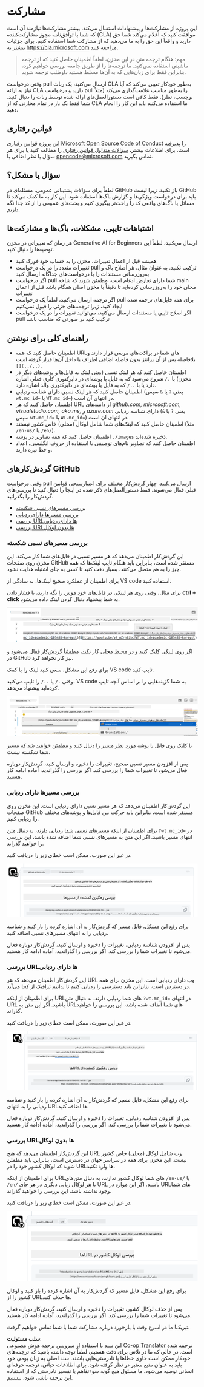 <!--
CO_OP_TRANSLATOR_METADATA:
{
  "original_hash": "57c41f2af71001a2cff9d8eb797cb843",
  "translation_date": "2025-07-09T05:48:54+00:00",
  "source_file": "CONTRIBUTING.md",
  "language_code": "fa"
}
-->
# مشارکت

این پروژه از مشارکت‌ها و پیشنهادات استقبال می‌کند. بیشتر مشارکت‌ها نیازمند آن است که شما با توافق‌نامه مجوز مشارکت‌کننده (CLA) موافقت کنید که اعلام می‌کند شما حق دارید و واقعاً این حق را به ما می‌دهید که از مشارکت شما استفاده کنیم. برای جزئیات بیشتر به <https://cla.microsoft.com> مراجعه کنید.

> مهم: هنگام ترجمه متن در این مخزن، لطفاً اطمینان حاصل کنید که از ترجمه ماشینی استفاده نمی‌کنید. ما ترجمه‌ها را از طریق جامعه بررسی خواهیم کرد، بنابراین فقط برای زبان‌هایی که به آن‌ها مسلط هستید داوطلب ترجمه شوید.

وقتی درخواست pull ارسال می‌کنید، یک ربات CLA به‌طور خودکار تعیین می‌کند که آیا نیاز به ارائه CLA دارید و درخواست pull را به‌طور مناسب علامت‌گذاری می‌کند (مثلاً برچسب، نظر). فقط کافی است دستورالعمل‌های ارائه شده توسط ربات را دنبال کنید. شما فقط یک بار در تمام مخازنی که از CLA ما استفاده می‌کنند باید این کار را انجام دهید.

## قوانین رفتاری

این پروژه قوانین رفتاری [Microsoft Open Source Code of Conduct](https://opensource.microsoft.com/codeofconduct/?WT.mc_id=academic-105485-koreyst) را پذیرفته است.
برای اطلاعات بیشتر، [سؤالات متداول قوانین رفتاری](https://opensource.microsoft.com/codeofconduct/faq/?WT.mc_id=academic-105485-koreyst) را مطالعه کنید یا برای هر سؤال یا نظر اضافی با [opencode@microsoft.com](mailto:opencode@microsoft.com) تماس بگیرید.

## سؤال یا مشکل؟

لطفاً برای سؤالات پشتیبانی عمومی، مسئله‌ای در GitHub باز نکنید، زیرا لیست GitHub باید برای درخواست ویژگی‌ها و گزارش باگ‌ها استفاده شود. این کار به ما کمک می‌کند تا مسائل یا باگ‌های واقعی کد را راحت‌تر پیگیری کنیم و بحث‌های عمومی را از کد جدا نگه داریم.

## اشتباهات تایپی، مشکلات، باگ‌ها و مشارکت‌ها

هر زمان که تغییراتی در مخزن Generative AI for Beginners ارسال می‌کنید، لطفاً این توصیه‌ها را دنبال کنید.

* همیشه قبل از اعمال تغییرات، مخزن را به حساب خود فورک کنید
* تغییرات متعدد را در یک درخواست pull ترکیب نکنید. به عنوان مثال، هر اصلاح باگ و به‌روزرسانی مستندات را با درخواست‌های جداگانه ارسال کنید
* اگر درخواست pull شما دارای تعارض ادغام است، مطمئن شوید که شاخه main محلی خود را به‌روزرسانی کرده‌اید تا دقیقاً با مخزن اصلی همگام باشد قبل از اعمال تغییرات
* اگر ترجمه ارسال می‌کنید، لطفاً یک درخواست pull برای همه فایل‌های ترجمه شده ایجاد کنید، زیرا ترجمه‌های جزئی را قبول نمی‌کنیم
* اگر اصلاح تایپی یا مستندات ارسال می‌کنید، می‌توانید تغییرات را در یک درخواست pull ترکیب کنید در صورتی که مناسب باشد

## راهنمای کلی برای نوشتن

- اطمینان حاصل کنید که همه URLهای شما در براکت‌های مربعی قرار دارند و بلافاصله پس از آن پرانتز بدون فاصله اضافی اطراف یا داخل آن‌ها قرار گرفته است `[](../..)`.
- اطمینان حاصل کنید که هر لینک نسبی (یعنی لینک به فایل‌ها و پوشه‌های دیگر در مخزن) با `./` شروع می‌شود که به فایل یا پوشه‌ای در دایرکتوری کاری فعلی اشاره دارد یا با `../` که به فایل یا پوشه‌ای در دایرکتوری والد اشاره دارد.
- اطمینان حاصل کنید که هر لینک نسبی دارای شناسه ردیابی (یعنی `?` یا `&` سپس `wt.mc_id=` یا `WT.mc_id=`) در انتهای آن است.
- اطمینان حاصل کنید که هر URL از دامنه‌های _github.com, microsoft.com, visualstudio.com, aka.ms, و azure.com_ دارای شناسه ردیابی (یعنی `?` یا `&` سپس `wt.mc_id=` یا `WT.mc_id=`) در انتهای آن است.
- اطمینان حاصل کنید که لینک‌های شما شامل لوکال (محلی) خاص کشور نیستند (مثلاً `/en-us/` یا `/en/`).
- اطمینان حاصل کنید که همه تصاویر در پوشه `./images` ذخیره شده‌اند.
- اطمینان حاصل کنید که تصاویر نام‌های توصیفی با استفاده از حروف انگلیسی، اعداد و خط تیره دارند.

## گردش‌کارهای GitHub

وقتی درخواست pull ارسال می‌کنید، چهار گردش‌کار مختلف برای اعتبارسنجی قوانین قبلی فعال می‌شوند.
فقط دستورالعمل‌های ذکر شده در اینجا را دنبال کنید تا بررسی‌های گردش‌کار را بگذرانید.

- [بررسی مسیرهای نسبی شکسته](../..)
- [بررسی مسیرها دارای ردیابی](../..)
- [بررسی URLها دارای ردیابی](../..)
- [بررسی URLها بدون لوکال](../..)

### بررسی مسیرهای نسبی شکسته

این گردش‌کار اطمینان می‌دهد که هر مسیر نسبی در فایل‌های شما کار می‌کند.
این مخزن روی صفحات GitHub مستقر شده است، بنابراین باید هنگام تایپ لینک‌ها که همه چیز را به هم متصل می‌کنند، بسیار دقت کنید تا کسی به جای اشتباه هدایت نشود.

برای اطمینان از عملکرد صحیح لینک‌ها، به سادگی از VS code استفاده کنید.

برای مثال، وقتی روی هر لینکی در فایل‌های خود موس را نگه دارید، با فشار دادن **ctrl + click** به شما پیشنهاد دنبال کردن لینک داده می‌شود.

![VS code follow links screenshot](../../translated_images/vscode-follow-link.85520ab6a1237adcf01cc9cd8c228ce7b32ae685a034250bd5109e2682b9dfca.fa.png)

اگر روی لینکی کلیک کنید و در محیط محلی کار نکند، مطمئناً گردش‌کار فعال می‌شود و در GitHub نیز کار نخواهد کرد.

برای رفع این مشکل، سعی کنید لینک را با کمک VS code تایپ کنید.

وقتی `./` یا `../` را تایپ می‌کنید، VS code به شما گزینه‌هایی را بر اساس آنچه تایپ کرده‌اید پیشنهاد می‌دهد.

![VS code select relative path screenshot](../../translated_images/vscode-select-relative-path.3804eb73c3a9e5f2d345e3d3288f8173a9e584254d0e505d8bcbc6461dbf1f6c.fa.png)

با کلیک روی فایل یا پوشه مورد نظر مسیر را دنبال کنید و مطمئن خواهید شد که مسیر شما شکسته نیست.

پس از افزودن مسیر نسبی صحیح، تغییرات را ذخیره و ارسال کنید، گردش‌کار دوباره فعال می‌شود تا تغییرات شما را بررسی کند.
اگر بررسی را گذراندید، آماده ادامه کار هستید.

### بررسی مسیرها دارای ردیابی

این گردش‌کار اطمینان می‌دهد که هر مسیر نسبی دارای ردیابی است.
این مخزن روی صفحات GitHub مستقر شده است، بنابراین باید حرکت بین فایل‌ها و پوشه‌های مختلف را ردیابی کنیم.

برای اطمینان از اینکه مسیرهای نسبی شما ردیابی دارند، به دنبال متن `?wt.mc_id=` در انتهای مسیر باشید.
اگر این متن به مسیرهای نسبی شما اضافه شده باشد، این بررسی را خواهید گذراند.

در غیر این صورت، ممکن است خطای زیر را دریافت کنید.

![GitHub check paths missing tracking comment screenshot](../../translated_images/github-check-paths-missing-tracking-comment.880d4afe03e898ffadeebe0f61f7fdea7525c25238bead9fecabc81a0a83b1c0.fa.png)

برای رفع این مشکل، فایل مسیر که گردش‌کار به آن اشاره کرده را باز کنید و شناسه ردیابی را به انتهای مسیرهای نسبی اضافه کنید.

پس از افزودن شناسه ردیابی، تغییرات را ذخیره و ارسال کنید، گردش‌کار دوباره فعال می‌شود تا تغییرات شما را بررسی کند.
اگر بررسی را گذراندید، آماده ادامه کار هستید.

### بررسی URLها دارای ردیابی

این گردش‌کار اطمینان می‌دهد که هر URL وب دارای ردیابی است.
این مخزن برای همه در دسترس است، بنابراین باید دسترسی را ردیابی کنیم تا بدانیم ترافیک از کجا می‌آید.

برای اطمینان از اینکه URLهای شما ردیابی دارند، به دنبال متن `?wt.mc_id=` در انتهای URL باشید.
اگر این متن به URLهای شما اضافه شده باشد، این بررسی را خواهید گذراند.

در غیر این صورت، ممکن است خطای زیر را دریافت کنید.

![GitHub check urls missing tracking comment screenshot](../../translated_images/github-check-urls-missing-tracking-comment.1bd00d20b24a1e2e3179e59e1bd7d44f16637a1bb1ab265562565251166841ef.fa.png)

برای رفع این مشکل، فایل مسیر که گردش‌کار به آن اشاره کرده را باز کنید و شناسه ردیابی را به انتهای URLها اضافه کنید.

پس از افزودن شناسه ردیابی، تغییرات را ذخیره و ارسال کنید، گردش‌کار دوباره فعال می‌شود تا تغییرات شما را بررسی کند.
اگر بررسی را گذراندید، آماده ادامه کار هستید.

### بررسی URLها بدون لوکال

این گردش‌کار اطمینان می‌دهد که هیچ URL وب شامل لوکال (محلی) خاص کشور نیست.
این مخزن برای همه در سراسر جهان در دسترس است، بنابراین باید مطمئن شوید که لوکال کشور خود را در URLها وارد نکنید.

برای اطمینان از اینکه URLهای شما لوکال کشور ندارند، به دنبال متن‌های `/en-us/` یا `/en/` یا هر لوکال زبانی دیگری در هر جای URL باشید.
اگر این موارد در URLهای شما وجود نداشته باشد، این بررسی را خواهید گذراند.

در غیر این صورت، ممکن است خطای زیر را دریافت کنید.

![GitHub check country locale comment screenshot](../../translated_images/github-check-country-locale-comment.2f4fe93228161dee6ec8210f3d6ccc66af6864f6b178b8d96f30818498fba72a.fa.png)

برای رفع این مشکل، فایل مسیر که گردش‌کار به آن اشاره کرده را باز کنید و لوکال کشور را از URLها حذف کنید.

پس از حذف لوکال کشور، تغییرات را ذخیره و ارسال کنید، گردش‌کار دوباره فعال می‌شود تا تغییرات شما را بررسی کند.
اگر بررسی را گذراندید، آماده ادامه کار هستید.

تبریک! ما در اسرع وقت با بازخورد درباره مشارکت شما با شما تماس خواهیم گرفت.

**سلب مسئولیت**:  
این سند با استفاده از سرویس ترجمه هوش مصنوعی [Co-op Translator](https://github.com/Azure/co-op-translator) ترجمه شده است. در حالی که ما در تلاش برای دقت هستیم، لطفاً توجه داشته باشید که ترجمه‌های خودکار ممکن است حاوی خطاها یا نادرستی‌هایی باشند. سند اصلی به زبان بومی خود باید به عنوان منبع معتبر در نظر گرفته شود. برای اطلاعات حیاتی، ترجمه حرفه‌ای انسانی توصیه می‌شود. ما مسئول هیچ گونه سوءتفاهم یا تفسیر نادرستی که از استفاده این ترجمه ناشی شود، نیستیم.